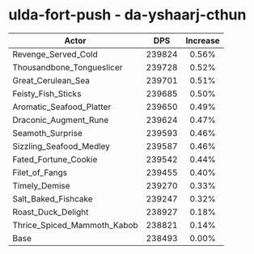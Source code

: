 # ulda-fort-push - da-yshaarj-cthun
| Actor | DPS | Increase |
|---|:---:|:---:|
|Revenge_Served_Cold|239824|0.56%|
|Thousandbone_Tongueslicer|239728|0.52%|
|Great_Cerulean_Sea|239701|0.51%|
|Feisty_Fish_Sticks|239685|0.50%|
|Aromatic_Seafood_Platter|239650|0.49%|
|Draconic_Augment_Rune|239624|0.47%|
|Seamoth_Surprise|239593|0.46%|
|Sizzling_Seafood_Medley|239587|0.46%|
|Fated_Fortune_Cookie|239542|0.44%|
|Filet_of_Fangs|239455|0.40%|
|Timely_Demise|239270|0.33%|
|Salt_Baked_Fishcake|239247|0.32%|
|Roast_Duck_Delight|238927|0.18%|
|Thrice_Spiced_Mammoth_Kabob|238821|0.14%|
|Base|238493|0.00%|
